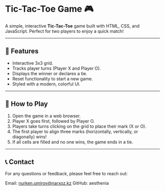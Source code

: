 # Tic-Tac-Toe Game 🎮

A simple, interactive **Tic-Tac-Toe** game built with HTML, CSS, and JavaScript. Perfect for two players to enjoy a quick match!

---

## 📝 Features

- Interactive 3x3 grid.
- Tracks player turns (Player X and Player O).
- Displays the winner or declares a tie.
- Reset functionality to start a new game.
- Styled with a modern, colorful UI.

---

## 🌟 How to Play

1. Open the game in a web browser.
2. Player X goes first, followed by Player O.
3. Players take turns clicking on the grid to place their mark (X or O).
4. The first player to align three marks (horizontally, vertically, or diagonally) wins!
5. If all cells are filled and no one wins, the game ends in a tie.

---

## 📞 Contact
For any questions or feedback, please feel free to reach out:

Email: nurken.umirov@narxoz.kz
GitHub: aesthenia
